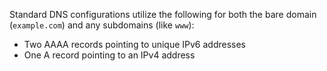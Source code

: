<Accordion title="Standard DNS Configurations" id="dns-config" icon="info-sign">

 Standard DNS configurations utilize the following for both the bare domain (`example.com`) and any subdomains (like `www`):

  *  Two AAAA records pointing to unique IPv6 addresses
  *  One A record pointing to an IPv4 address

</Accordion>
